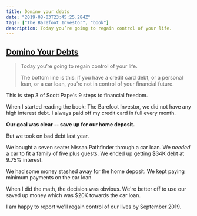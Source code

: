 ```yaml
---
title: Domino your debts
date: "2019-08-03T23:45:25.284Z"
tags: ["The Barefoot Investor", "book"]
description: Today you’re going to regain control of your life.
---
```


## [Domino Your Debts](https://barefootinvestor.com/barefoot-steps/step-3-domino-debts/)

> Today you’re going to regain control of your life.
>
> The bottom line is this: if you have a credit card debt, or a personal loan, or a car loan, you’re not in control of your financial future.

This is step 3 of Scott Pape's 9 steps to financial freedom.

When I started reading the book: The Barefoot Investor, we did not have any high interest debt. I always paid off my credit card in full every month.

**Our goal was clear -- save up for our home deposit.**

But we took on bad debt last year.

We bought a seven seater Nissan Pathfinder through a car loan. We _needed_ a car to fit a family of five plus guests. We ended up getting \$34K debt at 9.75% interest.

We had some money stashed away for the home deposit. We kept paying minimum payments on the car loan.

When I did the math, the decision was obvious. We're better off to use our saved up money which was \$20K towards the car loan.

I am happy to report we'll regain control of our lives by September 2019.
